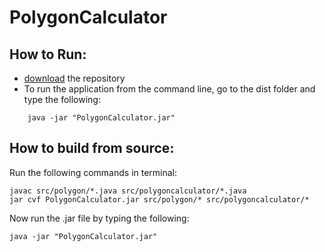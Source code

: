 PolygonCalculator
=================



How to Run:
-----------

- [download](https://github.com/mizanRahman/PolygonCalculator/archive/problem1.zip) the repository 
- To run the application from the command line, go to the dist folder and type the following:

```
	java -jar "PolygonCalculator.jar" 
```



How to build from source:
-------------------------

Run the following commands in terminal:

	javac src/polygon/*.java src/polygoncalculator/*.java
	jar cvf PolygonCalculator.jar src/polygon/* src/polygoncalculator/* 

Now run the .jar file by typing the following:
	
	java -jar "PolygonCalculator.jar" 

